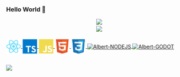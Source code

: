 ### Hello World 👋

<div align="center">
  <a href="https://github.com/AlbertGabriel12">
  <img height="180em" src="https://github-readme-stats.vercel.app/api/top-langs/?username=albertgabriel12&theme=midnight-purple&hide_border=false&include_all_commits=false&count_private=false&layout=compact"/>
  <br/>
  <img height="180em" src="https://github-readme-streak-stats.herokuapp.com/?user=albertgabriel12&theme=midnight-purple&hide_border=false"/>
</div>

    
<div style="display: inline_block"><br>
  <img align="center" alt="Albert-React" width="40" src="https://raw.githubusercontent.com/devicons/devicon/master/icons/react/react-original.svg">
  <img align="center" alt="Albert-TS" width="40" src="https://raw.githubusercontent.com/devicons/devicon/master/icons/typescript/typescript-plain.svg">
  <img align="center" alt="Albert-JS" width="40" src="https://raw.githubusercontent.com/devicons/devicon/master/icons/javascript/javascript-plain.svg">
  <img align="center" alt="Albert-HTML" width="40" src="https://raw.githubusercontent.com/devicons/devicon/master/icons/html5/html5-original.svg">
  <img align="center" alt="Albert-CSS" width="40" src="https://raw.githubusercontent.com/devicons/devicon/master/icons/css3/css3-original.svg">
  <img align="center" alt="Albert-NODEJS" width="40" src="https://cdn.jsdelivr.net/gh/devicons/devicon/icons/nodejs/nodejs-original.svg">
  <img align="center" alt="Albert-GODOT" width="40" src="https://upload.wikimedia.org/wikipedia/commons/thumb/6/6a/Godot_icon.svg/2048px-Godot_icon.svg.png">
</div>

 ##

<a href="https://www.instagram.com/albert_keiyza/" target="_blank"><img src="https://img.shields.io/badge/-Instagram-%23E4405F?style=for-the-badge&logo=instagram&logoColor=white" target="_blank"></a>

<!--
**AlbertGabriel12/AlbertGabriel12** is a ✨ _special_ ✨ repository because its `README.md` (this file) appears on your GitHub profile.

Here are some ideas to get you started:

- 🔭 I’m currently working on ...
- 🌱 I’m currently learning ...
- 👯 I’m looking to collaborate on ...
- 🤔 I’m looking for help with ...
- 💬 Ask me about ...
- 📫 How to reach me: ...
- 😄 Pronouns: ...
- ⚡ Fun fact: ...
-->

